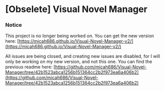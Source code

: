 # [Obselete] Visual Novel Manager

### Notice
This project is no longer being worked on.
You can get the new version here:
[https://micah686.github.io/Visual-Novel-Manager-v2/](https://micah686.github.io/Visual-Novel-Manager-v2/)

All issues are being closed, and creating new issues are disabled, for I will only be working on my new version, and not this one.
 You can find the previous readme here:
 [https://github.com/micah686/Visual-Novel-Manager/tree/42b1523abca1256b151364cc2b2f973ea6a406b2](https://github.com/micah686/Visual-Novel-Manager/tree/42b1523abca1256b151364cc2b2f973ea6a406b2)

